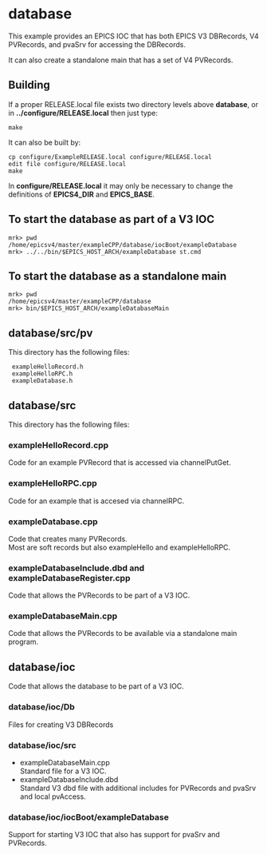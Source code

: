# database

This example provides an EPICS IOC that has both EPICS V3 DBRecords, V4 PVRecords, and pvaSrv for accessing the DBRecords.

It can also create a standalone main that has a set of V4 PVRecords.


## Building

If a proper RELEASE.local file exists two directory levels above **database**,
or in **../configure/RELEASE.local** then just type:

    make

It can also be built by:

    cp configure/ExampleRELEASE.local configure/RELEASE.local
    edit file configure/RELEASE.local
    make

In **configure/RELEASE.local** it may only be necessary to change the definitions
of **EPICS4_DIR** and **EPICS_BASE**.


## To start the database as part of a V3 IOC

    mrk> pwd
    /home/epicsv4/master/exampleCPP/database/iocBoot/exampleDatabase
    mrk> ../../bin/$EPICS_HOST_ARCH/exampleDatabase st.cmd 

## To start the database as a standalone main

    mrk> pwd
    /home/epicsv4/master/exampleCPP/database
    mrk> bin/$EPICS_HOST_ARCH/exampleDatabaseMain

## database/src/pv

This directory has the following files:

     exampleHelloRecord.h
     exampleHelloRPC.h
     exampleDatabase.h
  

## database/src

This directory has the following files:

### exampleHelloRecord.cpp
   
Code for an example PVRecord that is accessed via channelPutGet.

### exampleHelloRPC.cpp
   
Code for an example that is accesed via channelRPC.

### exampleDatabase.cpp 
  
Code that creates many PVRecords.    
Most are soft records but also exampleHello and exampleHelloRPC.

### exampleDatabaseInclude.dbd and exampleDatabaseRegister.cpp
 
Code that allows the PVRecords to be part of a V3 IOC.

### exampleDatabaseMain.cpp

Code that allows the PVRecords to be available via a standalone main program.

## database/ioc

Code that allows the database to be part of a V3 IOC.

### database/ioc/Db


Files for creating V3 DBRecords

### database/ioc/src

* exampleDatabaseMain.cpp   
Standard file for a V3 IOC.
* exampleDatabaseInclude.dbd    
Standard V3 dbd file with additional includes for PVRecords and pvaSrv and local pvAccess.

### database/ioc/iocBoot/exampleDatabase

Support for starting V3 IOC that also has support for pvaSrv and PVRecords.


